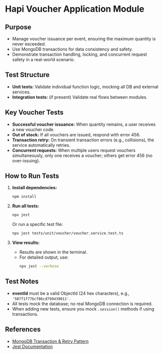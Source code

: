 # Hapi Voucher Application Module

## Purpose
- Manage voucher issuance per event, ensuring the maximum quantity is never exceeded.
- Use MongoDB transactions for data consistency and safety.
- Demonstrate transaction handling, locking, and concurrent request safety in a real-world scenario.

## Test Structure
- **Unit tests:** Validate individual function logic, mocking all DB and external services.
- **Integration tests:** (if present) Validate real flows between modules.

## Key Voucher Tests
- **Successful voucher issuance:** When quantity remains, a user receives a new voucher code.
- **Out of stock:** If all vouchers are issued, respond with error 456.
- **Transaction retry:** On transient transaction errors (e.g., collisions), the service automatically retries.
- **Concurrent requests:** When multiple users request vouchers simultaneously, only one receives a voucher; others get error 456 (no over-issuing).

## How to Run Tests

1. **Install dependencies:**
   ```bash
   npm install
   ```

2. **Run all tests:**
   ```bash
   npx jest
   ```
   Or run a specific test file:
   ```bash
   npx jest tests/unit/voucher/voucher.service.test.ts
   ```

3. **View results:**
   - Results are shown in the terminal.
   - For detailed output, use:
     ```bash
     npx jest --verbose
     ```

## Test Notes
- **eventId** must be a valid ObjectId (24 hex characters), e.g., `'507f1f77bcf86cd799439011'`.
- All tests mock the database; no real MongoDB connection is required.
- When adding new tests, ensure you mock `.session()` methods if using transactions.

## References
- [MongoDB Transaction & Retry Pattern](https://docs.mongodb.com/v4.0/core/transactions/#retry-commit-operation)
- [Jest Documentation](https://jestjs.io/) 
